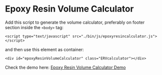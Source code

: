 # Epoxy Resin Volume Calculator
Add this script to generate the volume calculator, preferably on footer section inside the <code>&lt;body&gt;</code> tag:
```
<script type="text/javascript" src="./bin/js/epoxyresincalculator.js"></script>
```
and then use this element as container:
```
<div id="epoxyResinVolumeCalculator" class="ERVcalculator"></div>
```

Check the demo here: [Epoxy Resin Volume Calculator Demo](https://chiedev.github.io/epoxy-resin-volume-calculator/)